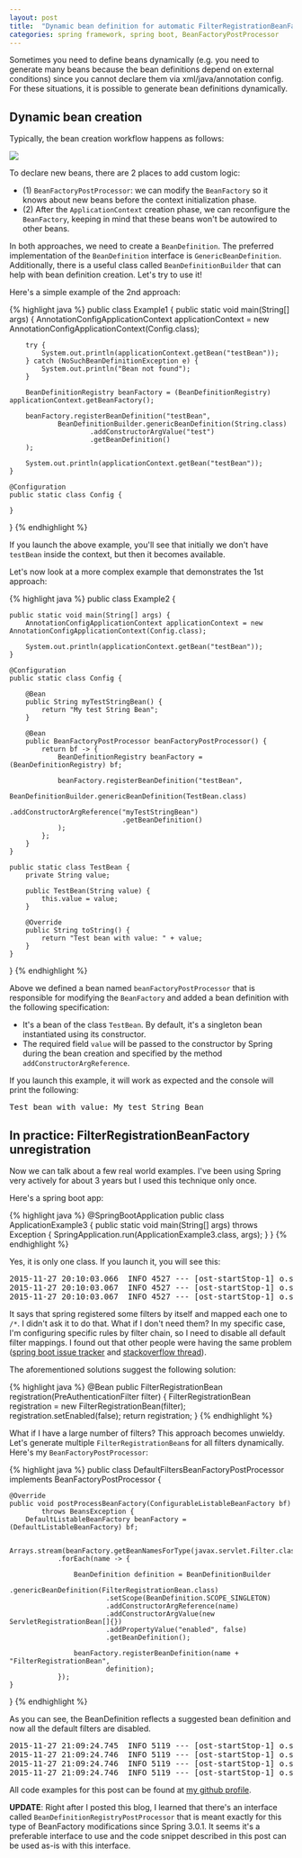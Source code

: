 ```yaml
---
layout: post
title:  "Dynamic bean definition for automatic FilterRegistrationBeanFactory unregistration"
categories: spring framework, spring boot, BeanFactoryPostProcessor
---
```

Sometimes you need to define beans dynamically (e.g. you need to generate many beans because the bean definitions depend on
external conditions) since you cannot declare them via xml/java/annotation config. For these situations, it is possible
to generate bean definitions dynamically.  

## Dynamic bean creation

Typically, the bean creation workflow happens as follows:

<p>
<img src="https://docs.google.com/drawings/d/1LXzmwbu4mxcTCp3smQXNe9KL2vOsQHdNNUvM0Vk1Xtc/pub?w=960&amp;h=720">
</p>

To declare new beans, there are 2 places to add custom logic:

* (1) `BeanFactoryPostProcessor`: we can modify the `BeanFactory` so it knows about new beans before the context initialization phase.
* (2) After the `ApplicationContext` creation phase, we can reconfigure the `BeanFactory`, keeping in mind that these beans won't be autowired to other beans.

In both approaches, we need to create a `BeanDefinition`. The preferred implementation of the `BeanDefinition` interface is `GenericBeanDefinition`. Additionally, there is a useful class called `BeanDefinitionBuilder` that can help with bean definition creation. Let's try to use it!

Here's a simple example of the 2nd approach:

{% highlight java %}
public class Example1 {
    public static void main(String[] args) {
        AnnotationConfigApplicationContext applicationContext = new AnnotationConfigApplicationContext(Config.class);

        try {
            System.out.println(applicationContext.getBean("testBean"));
        } catch (NoSuchBeanDefinitionException e) {
            System.out.println("Bean not found");
        }

        BeanDefinitionRegistry beanFactory = (BeanDefinitionRegistry) applicationContext.getBeanFactory();

        beanFactory.registerBeanDefinition("testBean",
                BeanDefinitionBuilder.genericBeanDefinition(String.class)
                        .addConstructorArgValue("test")
                        .getBeanDefinition()
        );

        System.out.println(applicationContext.getBean("testBean"));
    }

    @Configuration
    public static class Config {

    }
}
{% endhighlight %}

If you launch the above example, you'll see that initially we don't have `testBean` inside the context, but then it becomes available.

Let's now look at a more complex example that demonstrates the 1st approach:

{% highlight java %}
public class Example2 {

    public static void main(String[] args) {
        AnnotationConfigApplicationContext applicationContext = new AnnotationConfigApplicationContext(Config.class);

        System.out.println(applicationContext.getBean("testBean"));
    }

    @Configuration
    public static class Config {

        @Bean
        public String myTestStringBean() {
            return "My test String Bean";
        }

        @Bean
        public BeanFactoryPostProcessor beanFactoryPostProcessor() {
            return bf -> {
                BeanDefinitionRegistry beanFactory = (BeanDefinitionRegistry) bf;

                beanFactory.registerBeanDefinition("testBean",
                        BeanDefinitionBuilder.genericBeanDefinition(TestBean.class)
                                .addConstructorArgReference("myTestStringBean")
                                .getBeanDefinition()
                );
            };
        }
    }

    public static class TestBean {
        private String value;

        public TestBean(String value) {
            this.value = value;
        }

        @Override
        public String toString() {
            return "Test bean with value: " + value;
        }
    }
}
{% endhighlight %}

Above we defined a bean named `beanFactoryPostProcessor` that is responsible for modifying the `BeanFactory` and added a bean definition with the following specification:

* It's a bean of the class `TestBean`. By default, it's a singleton bean instantiated using its constructor.
* The required field `value` will be passed to the constructor by Spring during the bean creation and specified by the method `addConstructorArgReference`.

If you launch this example, it will work as expected and the console will print the following:

<pre>
Test bean with value: My test String Bean
</pre>

## In practice: FilterRegistrationBeanFactory unregistration

Now we can talk about a few real world examples. I've been using Spring very actively for about 3 years but I used this technique only once.

Here's a spring boot app:

{% highlight java %}
@SpringBootApplication
public class ApplicationExample3 {
    public static void main(String[] args) throws Exception {
        SpringApplication.run(ApplicationExample3.class, args);
    }
}
{% endhighlight %}

Yes, it is only one class. If you launch it, you will see this:

<pre>
2015-11-27 20:10:03.066  INFO 4527 --- [ost-startStop-1] o.s.b.c.embedded.FilterRegistrationBean  : Mapping filter: 'characterEncodingFilter' to: [/*]
2015-11-27 20:10:03.067  INFO 4527 --- [ost-startStop-1] o.s.b.c.embedded.FilterRegistrationBean  : Mapping filter: 'hiddenHttpMethodFilter' to: [/*]
2015-11-27 20:10:03.067  INFO 4527 --- [ost-startStop-1] o.s.b.c.embedded.FilterRegistrationBean  : Mapping filter: 'springSecurityFilterChain' to: [/*]
</pre>

It says that spring registered some filters by itself and mapped each one to `/*`. I didn't ask it to do that. What if I don't need them? In my specific case, I'm configuring specific rules by filter chain, so I need to disable all default filter mappings. I found out that other people were having the same problem ([spring boot issue tracker](https://github.com/spring-projects/spring-boot/issues/2173) and
[stackoverflow thread](http://stackoverflow.com/questions/28421966/prevent-spring-boot-from-registering-a-servlet-filter/28428154#28428154)).

The aforementioned solutions suggest the following solution:

{% highlight java %}
@Bean
public FilterRegistrationBean registration(PreAuthenticationFilter filter) {
    FilterRegistrationBean registration = new FilterRegistrationBean(filter);
    registration.setEnabled(false);
    return registration;
}
{% endhighlight %}

What if I have a large number of filters? This approach becomes unwieldy. Let's generate multiple `FilterRegistrationBean`s for all filters dynamically. Here's my `BeanFactoryPostProcessor`:

{% highlight java %}
public class DefaultFiltersBeanFactoryPostProcessor implements BeanFactoryPostProcessor {

    @Override
    public void postProcessBeanFactory(ConfigurableListableBeanFactory bf)
            throws BeansException {
        DefaultListableBeanFactory beanFactory = (DefaultListableBeanFactory) bf;

        Arrays.stream(beanFactory.getBeanNamesForType(javax.servlet.Filter.class))
                .forEach(name -> {

                    BeanDefinition definition = BeanDefinitionBuilder
                            .genericBeanDefinition(FilterRegistrationBean.class)
                            .setScope(BeanDefinition.SCOPE_SINGLETON)
                            .addConstructorArgReference(name)
                            .addConstructorArgValue(new ServletRegistrationBean[]{})
                            .addPropertyValue("enabled", false)
                            .getBeanDefinition();

                    beanFactory.registerBeanDefinition(name + "FilterRegistrationBean",
                            definition);
                });
    }
}
{% endhighlight %}

As you can see, the BeanDefinition reflects a suggested bean definition and now all the default filters are
disabled.


<pre>
2015-11-27 21:09:24.745  INFO 5119 --- [ost-startStop-1] o.s.b.c.embedded.FilterRegistrationBean  : Mapping filter: 'springSecurityFilterChain' to: [/*]
2015-11-27 21:09:24.746  INFO 5119 --- [ost-startStop-1] o.s.b.c.embedded.FilterRegistrationBean  : Filter orderedHiddenHttpMethodFilter was not registered (disabled)
2015-11-27 21:09:24.746  INFO 5119 --- [ost-startStop-1] o.s.b.c.embedded.FilterRegistrationBean  : Filter filterChainProxy was not registered (disabled)
2015-11-27 21:09:24.746  INFO 5119 --- [ost-startStop-1] o.s.b.c.embedded.FilterRegistrationBean  : Filter orderedCharacterEncodingFilter was not registered (disabled)
</pre>

All code examples for this post can be found at [my github profile](https://github.com/dimafeng/dimafeng-examples/tree/master/dynamic-bean-def).

**UPDATE**: Right after I posted this blog, I learned that there's an interface called `BeanDefinitionRegistryPostProcessor` that is meant exactly for this type of BeanFactory modifications since Spring 3.0.1. It seems it's a preferable interface to use and the code snippet described in this post can be used as-is with this interface.
